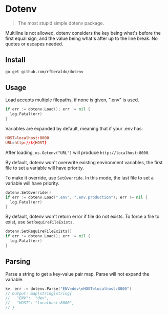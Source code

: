 # Dotenv

> The most stupid simple dotenv package.

Multiline is not allowed, dotenv considers the key being what's before the first equal sign, and the value being what's after up to the line break.
No quotes or escapes needed.

## Install

```bash
go get github.com/rfberaldo/dotenv
```

## Usage

Load accepts multiple filepaths, if none is given, ".env" is used.

```go
if err := dotenv.Load(); err != nil {
  log.Fatal(err)
}
```

Variables are expanded by default, meaning that if your .env has:

```conf
HOST=localhost:8000
URL=http://${HOST}
```

After loading, `os.Getenv("URL")` will produce `http://localhost:8000`.

By default, dotenv won't overwrite existing environment variables, the first file to set a variable will have priority.

To make it override, use `SetOverride`. In this mode, the last file to set a variable will have priority.

```go
dotenv.SetOverride()
if err := dotenv.Load(".env", ".env.production"); err != nil {
  log.Fatal(err)
}
```

By default, dotenv won't return error if file do not exists.
To force a file to exist, use `SetRequireFileExists`.

```go
dotenv.SetRequireFileExists()
if err := dotenv.Load(); err != nil {
  log.Fatal(err)
}
```

## Parsing

Parse a string to get a key-value pair map. Parse will not expand the variable.

```go
kv, err := dotenv.Parse("ENV=dev\nHOST=localhost:8000")
// Output: map[string]string{
//   "ENV":  "dev",
//   "HOST": "localhost:8000",
// }
```
